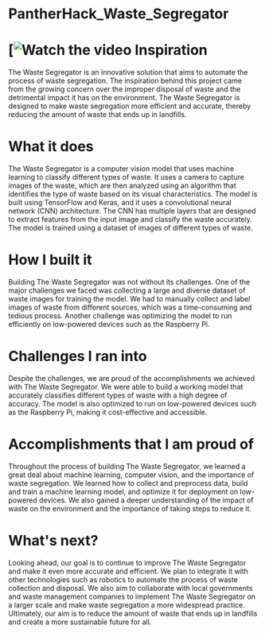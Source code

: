 # PantherHack_Waste_Segregator

[![Watch the video](https://youtu.be/HaAq7ZFjQkI)
Inspiration
=============
The Waste Segregator is an innovative solution that aims to automate the process of waste segregation. The inspiration behind this project came from the growing concern over the improper disposal of waste and the detrimental impact it has on the environment. The Waste Segregator is designed to make waste segregation more efficient and accurate, thereby reducing the amount of waste that ends up in landfills.

What it does
==============
The Waste Segregator is a computer vision model that uses machine learning to classify different types of waste. It uses a camera to capture images of the waste, which are then analyzed using an algorithm that identifies the type of waste based on its visual characteristics. The model is built using TensorFlow and Keras, and it uses a convolutional neural network (CNN) architecture. The CNN has multiple layers that are designed to extract features from the input image and classify the waste accurately. The model is trained using a dataset of images of different types of waste.

How I built it
================
Building The Waste Segregator was not without its challenges. One of the major challenges we faced was collecting a large and diverse dataset of waste images for training the model. We had to manually collect and label images of waste from different sources, which was a time-consuming and tedious process. Another challenge was optimizing the model to run efficiently on low-powered devices such as the Raspberry Pi.

Challenges I ran into
========================
Despite the challenges, we are proud of the accomplishments we achieved with The Waste Segregator. We were able to build a working model that accurately classifies different types of waste with a high degree of accuracy. The model is also optimized to run on low-powered devices such as the Raspberry Pi, making it cost-effective and accessible.

Accomplishments that I am proud of
===================================
Throughout the process of building The Waste Segregator, we learned a great deal about machine learning, computer vision, and the importance of waste segregation. We learned how to collect and preprocess data, build and train a machine learning model, and optimize it for deployment on low-powered devices. We also gained a deeper understanding of the impact of waste on the environment and the importance of taking steps to reduce it.

What's next?
===============
Looking ahead, our goal is to continue to improve The Waste Segregator and make it even more accurate and efficient. We plan to integrate it with other technologies such as robotics to automate the process of waste collection and disposal. We also aim to collaborate with local governments and waste management companies to implement The Waste Segregator on a larger scale and make waste segregation a more widespread practice. Ultimately, our aim is to reduce the amount of waste that ends up in landfills and create a more sustainable future for all.

